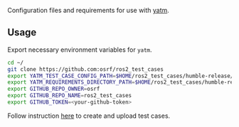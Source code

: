 Configuration files and requirements for use with [yatm](https://github.com/audrow/yatm).

## Usage

Export necessary environment variables for `yatm`.
```bash
cd ~/
git clone https://github.com:osrf/ros2_test_cases
export YATM_TEST_CASE_CONFIG_PATH=$HOME/ros2_test_cases/humble-release/test-case.config.yaml
export YATM_REQUIREMENTS_DIRECTORY_PATH=$HOME/ros2_test_cases/humble-release/requirements
export GITHUB_REPO_OWNER=osrf
export GITHUB_REPO_NAME=ros2_test_cases
export GITHUB_TOKEN=<your-github-token>
```

Follow instruction [here](https://github.com/audrow/yatm#how-to-use-this-repository) to create and upload test cases.
